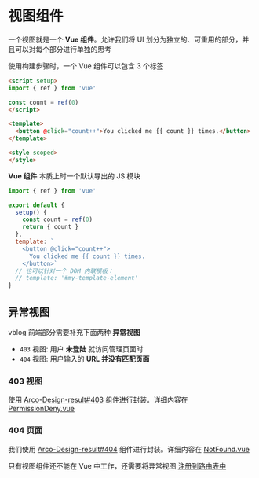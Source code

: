 # 视图组件

一个视图就是一个 **Vue 组件**。允许我们将 UI 划分为独立的、可重用的部分，并且可以对每个部分进行单独的思考

使用构建步骤时，一个 Vue 组件可以包含 $3$ 个标签

```html
<script setup>
import { ref } from 'vue'

const count = ref(0)
</script>

<template>
  <button @click="count++">You clicked me {{ count }} times.</button>
</template>

<style scoped>
</style>
```

**Vue 组件** 本质上时一个默认导出的 JS 模块

```js
import { ref } from 'vue'

export default {
  setup() {
    const count = ref(0)
    return { count }
  },
  template: `
    <button @click="count++">
      You clicked me {{ count }} times.
    </button>`
  // 也可以针对一个 DOM 内联模板：
  // template: '#my-template-element'
}
```

## 异常视图

vblog 前端部分需要补充下面两种 **异常视图**

+ `403` 视图: 用户 **未登陆** 就访问管理页面时
+ `404` 视图: 用户输入的 **URL 并没有匹配页面**

### 403 视图

使用 [Arco-Design-result#403](https://arco.design/vue/component/result#403) 组件进行封装。详细内容在 [PermissionDeny.vue](errors/PermissionDeny.vue)


### 404 页面

我们使用 [Arco-Design-result#404](https://arco.design/vue/component/result#404) 组件进行封装。详细内容在 [NotFound.vue](errors/NotFound.vue)


只有视图组件还不能在 Vue 中工作，还需要将异常视图 [注册到路由表中](../router/README.md#注册异常组件的路由)








